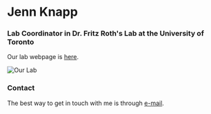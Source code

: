 # Jenn Knapp

### Lab Coordinator in Dr. Fritz Roth's Lab at the University of Toronto


Our lab webpage is [here](http://llama.mshri.on.ca/).

![Our Lab](http://llama.mshri.on.ca/images/Rothlab_photo_2020_11_09_DK.png)


### Contact

The best way to get in touch with me is through [e-mail](jennfier.knapp11@gmail.com).
